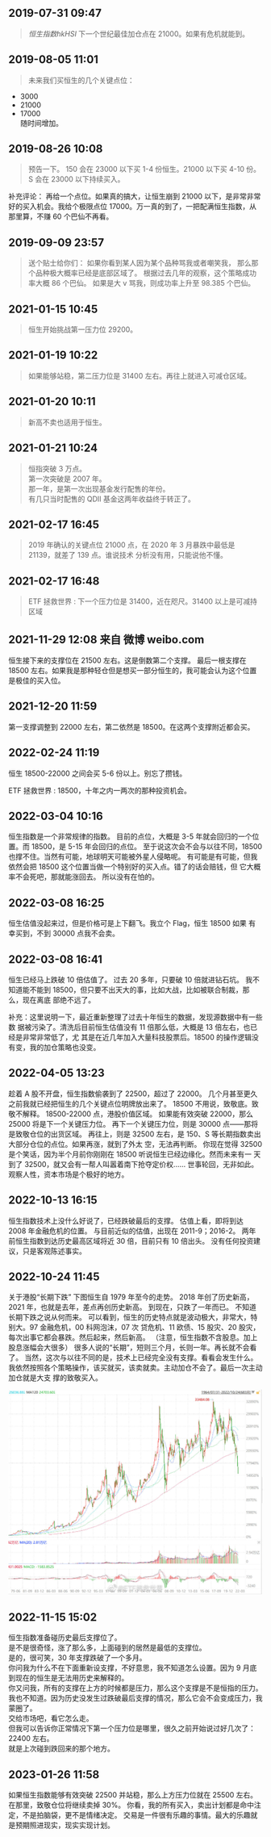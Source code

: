 ## 2019-07-31 09:47

> $恒生指数 hkHSI$ 下一个世纪最佳加仓点在 21000。如果有危机就能到。

## 2019-08-05 11:01

> 未来我们买恒生的几个关键点位：

- 3000
- 21000
- 17000  
  随时间增加。

## 2019-08-26 10:08

> 预告一下。
> 150 会在 23000 以下买 1-4 份恒生。21000 以下买 4-10 份。
> S 会在 23000 以下持续买入。

补充评论： 再给一个点位。如果真的搞大，让恒生崩到 21000 以下，是非常非常好的买入机会。我给个极限点位 17000。万一真的到了，一把配满恒生指数，从
那里算，不赚 60 个巴仙不再看。

## 2019-09-09 23:57

> 送个贴士给你们：
> 如果你看到某人因为某个品种骂我或者嘲笑我，
> 那么那个品种极大概率已经是底部区域了。
> 根据过去几年的观察，这个策略成功率大概 86 个巴仙。
> 如果是大 v 骂我，则成功率上升至 98.385 个巴仙。

## 2021-01-15 10:45

> 恒生开始挑战第一压力位 29200。

## 2021-01-19 10:22

> 如果能够站稳，第二压力位是 31400 左右。再往上就进入可减仓区域。

## 2021-01-20 10:11

> 新高不卖也适用于恒生。

## 2021-01-21 10:24

> 恒指突破 3 万点。  
> 第一次突破是 2007 年。  
> 那一年，是第一次出现基金发行配售的年份。  
> 有几只当时配售的 QDII 基金这两年收益终于转正了。

## 2021-02-17 16:45

> 2019 年确认的关键点位 21000 点，在 2020 年 3 月暴跌中最低是 21139，就差了 139 点。谁说技术
> 分析没有用，只能说他不懂。

## 2021-02-17 16:48

> ETF 拯救世界 : 下一个压力位是 31400，近在咫尺。31400 以上是可减持区域

## 2021-11-29 12:08 来自 微博 weibo.com

恒生接下来的支撑位在 21500 左右。这是倒数第二个支撑。
最后一根支撑在 18500 左右。如果我是那种轻仓但是想买一部分恒生的，我可能会认为这个位置是极佳的买入位。

## 2021-12-20 11:59

第一支撑调整到 22000 左右，第二依然是 18500。在这两个支撑附近都会买。

## 2022-02-24 11:19

恒生 18500-22000 之间会买 5-6 份以上。别忘了攒钱。

ETF 拯救世界 : 18500，十年之内一两次的那种投资机会。

## 2022-03-04 10:16

恒生指数是一个非常规律的指数。
目前的点位，大概是 3-5 年就会回归的一个位置。而 18500，是 5-15 年会回归的点位。
至于说这次会不会与以往不同，18500 也撑不住。当然有可能，地球明天可能被外星人侵略呢。
有可能是有可能，但我依然会把 18500 这个位置当做一个特别好的买入点。错了的话会赔钱，但
它大概率不会死吧，那就能涨回去。
所以没有在怕的。

## 2022-03-08 16:25

恒生估值没起来过，但是价格可是上下翻飞。我立个 Flag，恒生 18500 如果
有幸买到，不到 30000 点我不会卖。

## 2022-03-08 16:41

恒生已经马上跌破 10 倍估值了。
过去 20 多年，只要破 10 倍就进钻石坑。
我不知道能不能到 18500，但只要不出天大的事，比如大战，比如被联合制裁，那么，现在离底
部绝不远了。

补充：这里说明一下，最近重新整理了过去十年恒生的数据，发现源数据中有一些数
据被污染了。清洗后目前恒生估值没有 11 倍那么低，大概是 13 倍左右，也已经是非常非常低了，尤
其是在近几年加入大量科技股票后。18500 的操作逻辑没有变，我的加仓策略也没变。

## 2022-04-05 13:23

趁着 A 股不开盘，恒生指数偷袭到了 22500，超过了 22000。
几个月甚至更久之前我就已经把恒生的几个关键点位明牌放出来了。
18500 不用说，致敬底。致敬不解释。
18500-22000 点，港股价值区域。
如果能有效突破 22000，那么 25000 将是下一个关键压力位。
再下一个关键压力位，则是 30000 点——那将是致敬仓位的出货区域。
再往上，则是 32500 左右，是 150、S 等长期指数卖出大部分仓位的点位。如果再涨，就到了外太
空，无法再判断。
你现在觉得 32500 是个笑话，因为半个月前你刚刚在 18500 听说恒生已经边缘化。然而未来有一
天到了 32500，就又会有一帮人叫嚣着南下抢夺定价权……
世事轮回，无非如此。观察人性，资本市场是个极好的地方。

## 2022-10-13 16:15

恒生指数技术上没什么好说了，已经跌破最后的支撑。
估值上看，即将到达 2008 年金融危机的位置。
与目前近似的估值，出现在 2011-9；2016-2。
两年前恒生指数到达历史最高区域将近 30 倍，目前只有 10 倍出头。
没有任何投资建议，只是客观陈述事实。

## 2022-10-24 11:45

关于港股“长期下跌”
下图恒生自 1979 年至今的走势。
2018 年创了历史新高，2021 年，也就是去年，差点再创历史新高。
到现在，只跌了一年而已。
不知道长期下跌之说从何而来。
可以看到，恒生的历史特点就是波动极大，非常大，特别大。97 金融危机，00 科网泡沫，07 次
贷危机、11 欧债、15 股灾、20 股灾，每次出事它都会暴跌。然后起来，然后新高。
（注意，恒生指数不含股息。加上股息涨幅会大很多）
很多人说的“长期”，短则三个月，长则一年。再长就不会看了。
当然，这次与以往不同的是，技术上已经完全没有支撑。看看会发生什么。
我依然按照各个策略操作，该买就买，该卖就卖。主动加仓不会了。最后一次主动加仓就是大支
撑的致敬买入。

![alt text](image-4.png)

## 2022-11-15 15:02

恒生指数准备碰历史最后支撑位了。  
是不是很奇怪，涨了那么多，上面碰到的居然是最低的支撑位。  
是的，很可笑，30 年支撑跌破了一个多月。  
你问我为什么不在下面重新设支撑，不好意思，我不知道怎么设置。因为 9 月底到现在的恒生是无法用历史来解释的。  
你又问我，所有的支撑在上方的时候都是压力，那么这个支撑是不是恒指的压力。  
我也不知道。因为历史没发生过跌破最后支撑的情况，那么它会不会变成压力，我蒙圈了。  
交给市场吧，看它怎么走。  
但我可以告诉你正常情况下第一个压力位是哪里，很久之前开始说过好几次了：  
22400 左右。  
就是上次碰到跌回来的那个地方。

## 2023-01-26 11:58

如果恒生指数能够有效突破 22500 并站稳，那么上方压力位就在 25500 左右。
在那里，致敬仓位将继续卖掉 30%。
你看，我的所有买入，卖出计划都是命中注定，不是拍脑袋，更不是情绪决定。
交易是一件很有乐趣的事情。最大的乐趣就是预期照进现实，现实实现计划。
